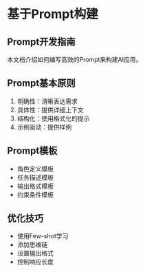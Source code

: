 # 基于Prompt构建

## Prompt开发指南
本文档介绍如何编写高效的Prompt来构建AI应用。

## Prompt基本原则
1. 明确性：清晰表达需求
2. 具体性：提供详细上下文
3. 结构化：使用格式化的提示
4. 示例驱动：提供样例

## Prompt模板
- 角色定义模板
- 任务描述模板
- 输出格式模板
- 约束条件模板

## 优化技巧
- 使用Few-shot学习
- 添加思维链
- 设置输出格式
- 控制响应长度 